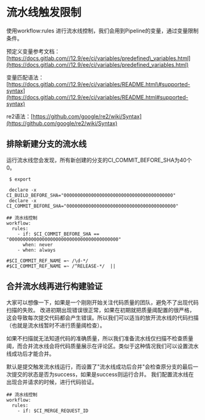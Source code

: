 # 流水线触发限制

使用workflow:rules 进行流水线控制，我们会用到Pipeline的变量，通过变量限制条件。

预定义变量参考文档：[https://docs.gitlab.com//12.9/ee/ci/variables/predefined\_variables.html](https://docs.gitlab.com//12.9/ee/ci/variables/predefined_variables.html)

变量匹配语法： [https://docs.gitlab.com//12.9/ee/ci/variables/README.html\#supported-syntax](https://docs.gitlab.com//12.9/ee/ci/variables/README.html#supported-syntax)

re2语法：[https://github.com/google/re2/wiki/Syntax](https://github.com/google/re2/wiki/Syntax)

## 排除新建分支的流水线

运行流水线您会发现，所有新创建的分支的CI\_COMMIT\_BEFORE\_SHA为40个0。

```text
 $ export

 declare -x CI_BUILD_BEFORE_SHA="0000000000000000000000000000000000000000"
 declare -x CI_COMMIT_BEFORE_SHA="0000000000000000000000000000000000000000"
```

```text
## 流水线控制
workflow:
  rules:
    - if: $CI_COMMIT_BEFORE_SHA == "0000000000000000000000000000000000000000"
      when: never
    - when: always
```

```text
#$CI_COMMIT_REF_NAME =~ /\d-*/
#$CI_COMMIT_REF_NAME =~ /^RELEASE-*/  ||
```

## 合并流水线再进行构建验证

大家可以想像一下，如果是一个刚刚开始关注代码质量的团队，避免不了出现代码扫描的失败。 改进初期出现错误很正常，如果在初期就把质量阈配置的很严格，这会导致每次提交代码都会产生错误。所以我们可以适当的放开流水线的代码扫描（也就是流水线暂时不进行质量阈检查）。

如果不扫描就无法知道代码的准确质量，所以我们准备流水线仅扫描不检查质量阈，而合并流水线会将代码质量展示在评论区。类似于这种情况我们可以设置流水线成功后才能合并。

默认是提交触发流水线运行，而设置了"流水线成功后合并"会检查原分支的最后一次提交的状态是否为success，如果是success则运行合并。 我们配置流水线在出现合并请求的时候，进行代码验证。

```text
## 流水线控制
workflow:
  rules:
    - if: $CI_MERGE_REQUEST_ID
```

